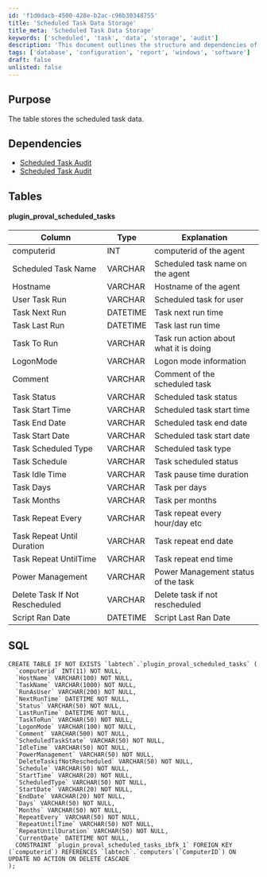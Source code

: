 ```yaml
---
id: 'f1d0dacb-4500-428e-b2ac-c96b30348755'
title: 'Scheduled Task Data Storage'
title_meta: 'Scheduled Task Data Storage'
keywords: ['scheduled', 'task', 'data', 'storage', 'audit']
description: 'This document outlines the structure and dependencies of the scheduled task data storage, detailing the table schema and SQL commands necessary for implementation. It provides insights into the scheduled tasks managed by the system, including their statuses, run times, and management options.'
tags: ['database', 'configuration', 'report', 'windows', 'software']
draft: false
unlisted: false
---
```

## Purpose

The table stores the scheduled task data.

## Dependencies

- [Scheduled Task Audit](https://proval.itglue.com/DOC-5078775-10923268)
- [Scheduled Task Audit](https://proval.itglue.com/DOC-5078775-10923269)

## Tables

#### plugin_proval_scheduled_tasks

| Column                          | Type     | Explanation                                 |
|---------------------------------|----------|---------------------------------------------|
| computerid                      | INT      | computerid of the agent                     |
| Scheduled Task Name             | VARCHAR  | Scheduled task name on the agent            |
| Hostname                        | VARCHAR  | Hostname of the agent                       |
| User Task Run                   | VARCHAR  | Scheduled task for user                     |
| Task Next Run                   | DATETIME | Task next run time                          |
| Task Last Run                   | DATETIME | Task last run time                          |
| Task To Run                     | VARCHAR  | Task run action about what it is doing      |
| LogonMode                       | VARCHAR  | Logon mode information                      |
| Comment                         | VARCHAR  | Comment of the scheduled task               |
| Task Status                     | VARCHAR  | Scheduled task status                        |
| Task Start Time                 | VARCHAR  | Scheduled task start time                   |
| Task End Date                   | VARCHAR  | Scheduled task end date                     |
| Task Start Date                 | VARCHAR  | Scheduled task start date                   |
| Task Scheduled Type             | VARCHAR  | Scheduled task type                          |
| Task Schedule                   | VARCHAR  | Task scheduled status                        |
| Task Idle Time                  | VARCHAR  | Task pause time duration                     |
| Task Days                       | VARCHAR  | Task per days                               |
| Task Months                     | VARCHAR  | Task per months                             |
| Task Repeat Every               | VARCHAR  | Task repeat every hour/day etc              |
| Task Repeat Until Duration      | VARCHAR  | Task repeat end date                        |
| Task Repeat UntilTime           | VARCHAR  | Task repeat end time                        |
| Power Management                | VARCHAR  | Power Management status of the task         |
| Delete Task If Not Rescheduled  | VARCHAR  | Delete task if not rescheduled              |
| Script Ran Date                 | DATETIME | Script Last Ran Date                        |

## SQL

```
CREATE TABLE IF NOT EXISTS `labtech`.`plugin_proval_scheduled_tasks` (
  `computerid` INT(11) NOT NULL,
  `HostName` VARCHAR(100) NOT NULL,
  `TaskName` VARCHAR(1000) NOT NULL,
  `RunAsUser` VARCHAR(200) NOT NULL,
  `NextRunTime` DATETIME NOT NULL,
  `Status` VARCHAR(50) NOT NULL,
  `LastRunTime` DATETIME NOT NULL,
  `TaskToRun` VARCHAR(50) NOT NULL,
  `LogonMode` VARCHAR(100) NOT NULL,
  `Comment` VARCHAR(500) NOT NULL,
  `ScheduledTaskState` VARCHAR(50) NOT NULL,
  `IdleTime` VARCHAR(50) NOT NULL,
  `PowerManagement` VARCHAR(50) NOT NULL,
  `DeleteTaskifNotRescheduled` VARCHAR(50) NOT NULL,
  `Schedule` VARCHAR(50) NOT NULL,
  `StartTime` VARCHAR(20) NOT NULL,
  `ScheduledType` VARCHAR(50) NOT NULL,
  `StartDate` VARCHAR(20) NOT NULL,
  `EndDate` VARCHAR(20) NOT NULL,
  `Days` VARCHAR(50) NOT NULL,
  `Months` VARCHAR(50) NOT NULL,
  `RepeatEvery` VARCHAR(50) NOT NULL,
  `RepeatUntilTime` VARCHAR(50) NOT NULL,
  `RepeatUntilDuration` VARCHAR(50) NOT NULL,
  `CurrentDate` DATETIME NOT NULL,
  CONSTRAINT `plugin_proval_scheduled_tasks_ibfk_1` FOREIGN KEY (`computerid`) REFERENCES `labtech`.`computers`(`ComputerID`) ON UPDATE NO ACTION ON DELETE CASCADE
);
```







